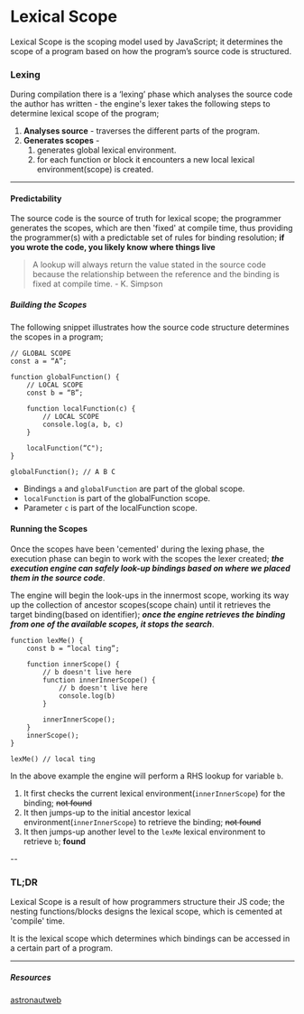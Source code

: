 # Lexical Scope

Lexical Scope is the scoping model used by JavaScript; it determines the scope of a program based on how the program’s source code is structured.

### Lexing

During compilation there is a ‘lexing’ phase which analyses the source code the author has written -
the engine's lexer takes the following steps to determine lexical scope of the program;

1. **Analyses source** - traverses the different parts of the program.
2. **Generates scopes** -
   1. generates global lexical environment.
   2. for each function or block it encounters a new local lexical environment(scope) is created.

---

#### Predictability

The source code is the source of truth for lexical scope; the programmer generates the scopes, which are then 'fixed' at compile time, thus providing the programmer(s) with a predictable set of rules for binding resolution;
**if you wrote the code, you likely know where things live**

> A lookup will always return the value stated in the source code because the relationship between the reference and the binding is fixed at compile time. - K. Simpson

##### Building the Scopes

The following snippet illustrates how the source code structure determines the scopes in a program;

```
// GLOBAL SCOPE
const a = “A”;

function globalFunction() {
    // LOCAL SCOPE
    const b = “B”;

    function localFunction(c) {
        // LOCAL SCOPE
        console.log(a, b, c)
    }

    localFunction(“C");
}

globalFunction(); // A B C
```

- Bindings `a` and `globalFunction` are part of the global scope.
- `localFunction` is part of the globalFunction scope.
- Parameter `c` is part of the localFunction scope.

#### Running the Scopes

Once the scopes have been 'cemented' during the lexing phase, the execution phase can begin to work with the scopes the lexer created; _**the execution engine can safely look-up bindings based on where we placed them in the source code**_.

The engine will begin the look-ups in the innermost scope, working its way up the collection of ancestor scopes(scope chain) until it retrieves the target binding(based on identifier); _**once the engine retrieves the binding from one of the available scopes, it stops the search**_.

```
function lexMe() {
    const b = “local ting”;

    function innerScope() {
        // b doesn't live here
        function innerInnerScope() {
            // b doesn't live here
            console.log(b)
        }

        innerInnerScope();
    }
    innerScope();
}

lexMe() // local ting
```

In the above example the engine will perform a RHS lookup for variable `b`.

1. It first checks the current lexical environment(`innerInnerScope`) for the binding; ~~not found~~
2. It then jumps-up to the initial ancestor lexical environment(`innerInnerScope`) to retrieve the binding; ~~not found~~
3. It then jumps-up another level to the `lexMe` lexical environment to retrieve `b`; **found**

--

### **TL;DR**

Lexical Scope is a result of how programmers structure their JS code; the nesting functions/blocks designs the lexical scope, which is cemented at 'compile' time.

It is the lexical scope which determines which bindings can be accessed in a certain part of a program.

---

##### Resources

[astronautweb](http://astronautweb.co/javascript-lexical-scope/)
